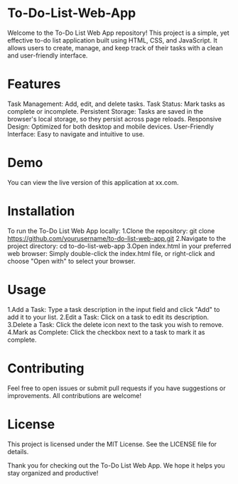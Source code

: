 # To-Do-List-Web-App

Welcome to the To-Do List Web App repository! This project is a simple, yet effective to-do list application built using HTML, CSS, and JavaScript. It allows users to create, manage, and keep track of their tasks with a clean and user-friendly interface.

# Features
Task Management: Add, edit, and delete tasks.
Task Status: Mark tasks as complete or incomplete.
Persistent Storage: Tasks are saved in the browser's local storage, so they persist across page reloads.
Responsive Design: Optimized for both desktop and mobile devices.
User-Friendly Interface: Easy to navigate and intuitive to use.

# Demo
You can view the live version of this application at xx.com.

# Installation
To run the To-Do List Web App locally:
 1.Clone the repository:
   git clone https://github.com/yourusername/to-do-list-web-app.git
 2.Navigate to the project directory:
   cd to-do-list-web-app
  3.Open index.html in your preferred web browser:
    Simply double-click the index.html file, or right-click and choose "Open with" to select 
    your browser. 

# Usage
1.Add a Task: Type a task description in the input field and click "Add" to add it to your list.
2.Edit a Task: Click on a task to edit its description.
3.Delete a Task: Click the delete icon next to the task you wish to remove.
4.Mark as Complete: Click the checkbox next to a task to mark it as complete.

# Contributing
Feel free to open issues or submit pull requests if you have suggestions or improvements. All contributions are welcome!

# License
This project is licensed under the MIT License. See the LICENSE file for details.


Thank you for checking out the To-Do List Web App. We hope it helps you stay organized and productive!

